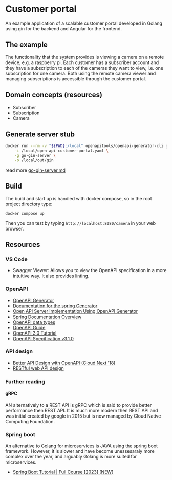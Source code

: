 # Customer portal
An example application of a scalable customer portal developed in Golang using gin for the backend and Angular for the frontend.


## The example
The functionality that the system provides is viewing a camera on a remote device, e.g. a 
raspberry pi. Each customer has a subscriber account and they have a subscription to 
each of the cameras they want to view, i.e. one subscription for one camera.
Both using the remote camera viewer and managing subscriptions is accessible through 
the customer portal.


## Domain concepts (resources)
- Subscriber 
- Subscription
- Camera


## Generate server stub
```bash
docker run --rm -v "${PWD}:/local" openapitools/openapi-generator-cli generate \
    -i /local/open-api-customer-portal.yaml \
    -g go-gin-server \
    -o /local/out/gin
```
read more [go-gin-server.md](https://github.com/OpenAPITools/openapi-generator/blob/master/docs/generators/go-gin-server.md)

## Build
The build and start up is handled with docker compose, so in the root project directory type:
```bash
docker compose up
```
Then you can test by typing `http://localhost:8080/camera` in your web browser.


## Resources
### VS Code
- Swagger Viewer: Allows you to view the OpenAPI specification in a more intuitive way. It also provides linting.


### OpenAPI
- [OpenAPI Generator](https://github.com/OpenAPITools/openapi-generator)
- [Documentation for the spring Generator](https://openapi-generator.tech/docs/generators/spring/)
- [Open API Server Implementation Using OpenAPI Generator](https://www.baeldung.com/java-openapi-generator-server)
- [Spring Documentation Overview](https://docs.spring.io/spring-boot/docs/current/reference/html/documentation.html#documentation)
- [OpenAPI data types](https://swagger.io/docs/specification/data-models/data-types/)
- [OpenAPI Guide](https://swagger.io/docs/specification/about/)
- [OpenAPI 3.0 Tutorial](https://support.smartbear.com/swaggerhub/docs/en/get-started/openapi-3-0-tutorial.html)
- [OpenAPI Specification v3.1.0](https://spec.openapis.org/oas/v3.1.0)


### API design
- [Better API Design with OpenAPI (Cloud Next '18)](https://www.youtube.com/watch?v=uBs6dfUgxcI)
- [RESTful web API design](https://learn.microsoft.com/en-us/azure/architecture/best-practices/api-design)


### Further reading
#### gRPC
AN alternatively to a REST API is gRPC which is said to provide better performance then REST API. It is much more modern then REST API and was initial created by google in 2015 but is now managed by Cloud Native Computing Foundation.

### Spring boot
An alternative to Golang for microservices is JAVA using the spring boot framework.
However, it is slower and have become unessesaraly more complex over the year,
and arguably Golang is more suited for microservices.

- [Spring Boot Tutorial | Full Course [2023] [NEW]](https://www.youtube.com/watch?v=9SGDpanrc8U)
